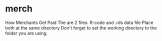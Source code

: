 # merch
How Merchants Get Paid
The are 2 files: R-code and .rds data file
Place both at the same directory
Don't forget to set the working directory to the folder you are using. 
